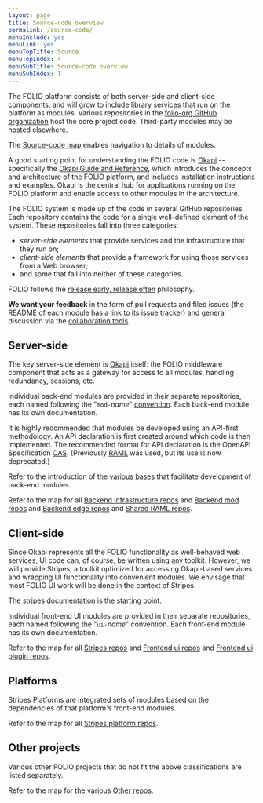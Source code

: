 ```yaml
---
layout: page
title: Source-code overview
permalink: /source-code/
menuInclude: yes
menuLink: yes
menuTopTitle: Source
menuTopIndex: 4
menuSubTitle: Source-code overview
menuSubIndex: 1
---
```


The FOLIO platform consists of both server-side and client-side components, and
will grow to include library services that run on the platform as modules.
Various repositories in the [folio-org GitHub
organization](https://github.com/folio-org) host the core project code.
Third-party modules may be hosted elsewhere.

The [Source-code map](/source-code/map/) enables navigation to details of modules.

A good starting point for understanding the FOLIO code is
[Okapi](https://github.com/folio-org/okapi) -- specifically the
[Okapi Guide and Reference](https://github.com/folio-org/okapi/blob/master/doc/guide.md), which
introduces the concepts and architecture of the FOLIO platform, and includes
installation instructions and examples.  Okapi is the central hub for
applications running on the FOLIO platform and enable access to other modules
in the architecture.

The FOLIO system is made up of the code in several GitHub repositories.
Each repository contains the code for a single well-defined element of the
system. These repositories fall into three categories:

- _server-side elements_ that provide services and the
  infrastructure that they run on;
- _client-side elements_ that provide a
  framework for using those services from a Web browser;
- and some that fall into neither of these categories.

FOLIO follows the [release early,
release often](https://en.wikipedia.org/wiki/Release_early,_release_often)
philosophy.

**We want your feedback** in the form of pull requests and filed issues
(the README of each module has a link to its issue tracker)
and general discussion via the
[collaboration tools](/community).

## Server-side

The key server-side element is [Okapi](map/#okapi) itself: the FOLIO middleware component
that acts as a gateway for access to all modules, handling redundancy,
sessions, etc.

Individual back-end modules are provided in their separate repositories, each
named following the "`mod-`_name_" [convention](/guidelines/naming-conventions/#module-names).
Each back-end module has its own documentation.

It is highly recommended that modules be developed using an API-first methodology. An API declaration is first created around which code is then implemented. The recommended format for API declaration is the OpenAPI Specification [OAS](/reference/glossary/#oas). (Previously [RAML](https://raml.org/) was used, but its use is now deprecated.)

Refer to the introduction of the [various bases](/guides/#back-end-module-bases) that facilitate development of back-end modules.

Refer to the map for all
[Backend infrastructure repos](map/#backend-infrastructure) and
[Backend mod repos](map/#backend-mod) and
[Backend edge repos](map/#backend-edge) and
[Shared RAML repos](map/#raml-shared).

## Client-side

Since Okapi represents all the FOLIO functionality as well-behaved web
services, UI code can, of course, be written using any toolkit. However,
we will provide Stripes, a toolkit optimized for accessing Okapi-based
services and wrapping UI functionality into convenient modules. We
envisage that most FOLIO UI work will be done in the context of
Stripes.

The stripes [documentation](https://github.com/folio-org/stripes/blob/master/README.md) is the starting point.

Individual front-end UI modules are provided in their separate repositories, each
named following the "`ui-`_name_" convention.
Each front-end module has its own documentation.

Refer to the map for all
[Stripes repos](map/#stripes) and
[Frontend ui repos](map/#ui) and
[Frontend ui plugin repos](map/#ui-plugin).

## Platforms

Stripes Platforms are integrated sets of modules based on the dependencies of that platform's front-end modules.

Refer to the map for all
[Stripes platform repos](map/#platform).

## Other projects

Various other FOLIO projects that do not fit the above classifications are listed separately.

Refer to the map for the various [Other repos](map/#other).

<div class="folio-spacer-content"></div>

